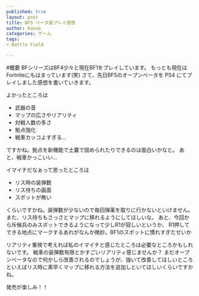 ```yaml
---
published: true
layout: post
title: BF5 ベータ版プレイ感想
author: Kanoe
categories: ゲーム
tags:
- Battle Field

---
```



#概要
BFシリーズはBF4少々と現在BF1をプレイしています。
もっとも現在はFortniteにもはまっています(笑)
さて、先日BF5のオープンベータを PS4 にてプレイしました感想を書いていきます。

<!-- more -->

よかったところは

* 武器の音
* マップの広さやリアリティ
* 対戦人数の多さ
* 拠点強化
* 戦車カッコよすぎる...

ですかね。拠点を新機能で土嚢で固められたりできるのは面白いかなと。
あと、戦車かっこいい...

イマイチだなぁって思ったところは

* リス時の装弾数
* リス待ちの画面
* スポットが無い

くらいですかね。装弾数が少ないので毎回弾薬を取りに行かないといけません。
また、リス待ちもさっさとマップに移れるようにしてほしいな。
あと、今回から斥候兵のみスポットできるようになって少しR1が寂しいというか、
R1押してできる地点にマークするあれがなんか微妙。BF1のスポットに慣れすぎたせいか

リアリティ重視で考えれば私のイマイチと感じたところは必要なところかもしれないです。
戦車の装弾数有限とかすごいリアリティ感じませんか？
まだオープンベータなので何かしら改善されるのでしょうが、強いて改善してほしいところといえばリス時に素早くマップに移れる方法を追加しといてほしいくらいですかね。

発売が楽しみ！！